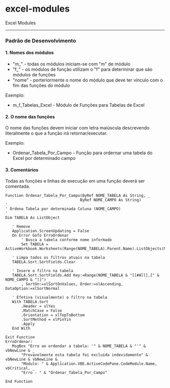 # excel-modules
Excel Modules


---
 
 ### Padrão de Desenvolvimento
 
 #### 1. Nomes dos módulos
 
 - "m_" - todas os módulos iniciam-se com "m" de módulo
 - "f_" - os módulos de função utilizam o "f" para determinar que são módulos de funções
 - "nome" - porteriormente o nome do módulo que deve ter vínculo com o fim das funções do módulo 
 
 Exemplo: 
 - m_f_Tabelas_Excel - Módulo de Funções para Tabelas de Excel
 
  #### 2. O nome das funções
 
 O nome das funções devem iniciar com letra maiúscula descrevendo literalmente o que a função irá retornar/executar.
 
 Exemplo:
 - Ordenar_Tabela_Por_Campo - Função para ordernar uma tabela do Excel por determinado campo
 
 #### 3. Comentários 
 
 Todas as funções e linhas de execução em uma função deverá ser comentada.
 
 ```
Function Ordenar_Tabela_Por_Campo(ByRef NOME_TABELA As String, _
                                  ByRef NOME_CAMPO As String)
'
' Ordena Tabela por determinada Coluna (NOME_CAMPO)
'
Dim TABELA As ListObject

    ' Remove
    Application.ScreenUpdating = False
    On Error GoTo ErroOrdenar
        ' Busca a tabela conforme nome informado
        Set TABELA = ActiveWorkbook.Worksheets(Range(NOME_TABELA).Parent.Name).ListObjects(NOME_TABELA)
    
    ' Limpa todos os filtros atuais na tabela
    TABELA.Sort.SortFields.Clear
    
    ' Insere o filtro na tabela
    TABELA.Sort.SortFields.Add Key:=Range(NOME_TABELA & "[[#All],[" & NOME_CAMPO & "]]") _
        , SortOn:=xlSortOnValues, Order:=xlAscending, DataOption:=xlSortNormal

    ' Efetiva (visualmente) o filtro na tabela
    With TABELA.Sort
        .Header = xlYes
        .MatchCase = False
        .Orientation = xlTopToBottom
        .SortMethod = xlPinYin
        .Apply
    End With
    
Exit Function
ErroOrdenar:
    MsgBox "Erro ao ordendar a tabela: '" & NOME_TABELA & "'" & vbNewLine & _
        "Provavelmente esta tabela foi excluída indevidamente" & vbNewLine & vbNewLine & _
        "Módulo: " & Application.VBE.ActiveCodePane.CodeModule.Name, vbCritical, _
        "Erro - " & "Ordenar_Tabela_Por_Campo"

End Function

```
 
 
 
 
 
